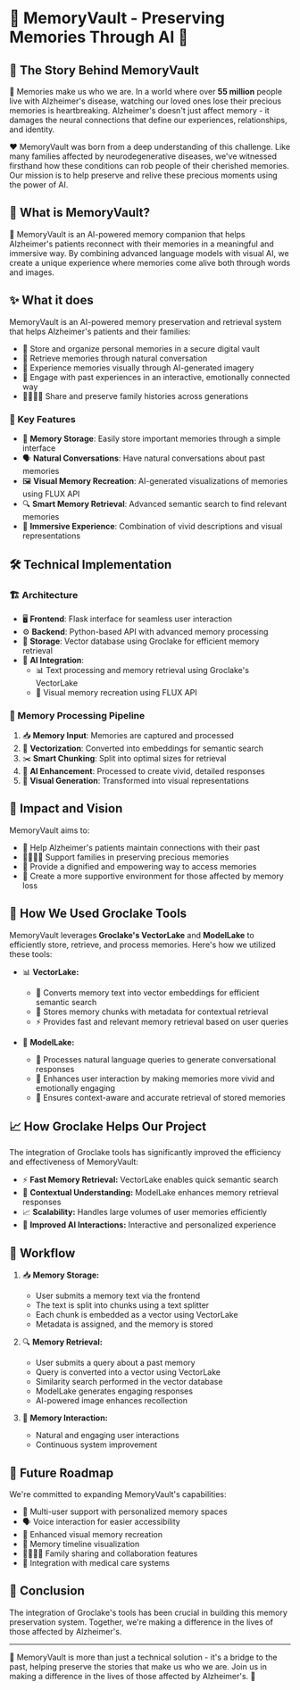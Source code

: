 # 🧠 MemoryVault - Preserving Memories Through AI 💫

## 📖 The Story Behind MemoryVault

💭 Memories make us who we are. In a world where over **55 million** people live with Alzheimer's disease, watching our loved ones lose their precious memories is heartbreaking. Alzheimer's doesn't just affect memory - it damages the neural connections that define our experiences, relationships, and identity.

❤️ MemoryVault was born from a deep understanding of this challenge. Like many families affected by neurodegenerative diseases, we've witnessed firsthand how these conditions can rob people of their cherished memories. Our mission is to help preserve and relive these precious moments using the power of AI.

## 🌟 What is MemoryVault?

🤖 MemoryVault is an AI-powered memory companion that helps Alzheimer's patients reconnect with their memories in a meaningful and immersive way. By combining advanced language models with visual AI, we create a unique experience where memories come alive both through words and images.

## ✨ What it does
MemoryVault is an AI-powered memory preservation and retrieval system that helps Alzheimer's patients and their families:
- 📝 Store and organize personal memories in a secure digital vault
- 💬 Retrieve memories through natural conversation
- 🎨 Experience memories visually through AI-generated imagery
- 🤝 Engage with past experiences in an interactive, emotionally connected way
- 👨‍👩‍👧‍👦 Share and preserve family histories across generations

### 🎯 Key Features

- 💾 **Memory Storage**: Easily store important memories through a simple interface
- 🗣️ **Natural Conversations**: Have natural conversations about past memories
- 🖼️ **Visual Memory Recreation**: AI-generated visualizations of memories using FLUX API
- 🔍 **Smart Memory Retrieval**: Advanced semantic search to find relevant memories
- 🌈 **Immersive Experience**: Combination of vivid descriptions and visual representations

## 🛠️ Technical Implementation

### 🏗️ Architecture
- 🖥️ **Frontend**: Flask interface for seamless user interaction
- ⚙️ **Backend**: Python-based API with advanced memory processing
- 💽 **Storage**: Vector database using Groclake for efficient memory retrieval
- 🤖 **AI Integration**: 
  - 📊 Text processing and memory retrieval using Groclake's VectorLake
  - 🎨 Visual memory recreation using FLUX API

### 🔄 Memory Processing Pipeline
1. 📥 **Memory Input**: Memories are captured and processed
2. 🔢 **Vectorization**: Converted into embeddings for semantic search
3. ✂️ **Smart Chunking**: Split into optimal sizes for retrieval
4. 🔮 **AI Enhancement**: Processed to create vivid, detailed responses
5. 🎨 **Visual Generation**: Transformed into visual representations

## 🌈 Impact and Vision

MemoryVault aims to:
- 🤝 Help Alzheimer's patients maintain connections with their past
- 👨‍👩‍👧‍👦 Support families in preserving precious memories
- 🌟 Provide a dignified and empowering way to access memories
- 💝 Create a more supportive environment for those affected by memory loss

## 🔧 How We Used Groclake Tools

MemoryVault leverages **Groclake's VectorLake** and **ModelLake** to efficiently store, retrieve, and process memories. Here's how we utilized these tools:

- 📊 **VectorLake:**
  - 🔄 Converts memory text into vector embeddings for efficient semantic search
  - 💾 Stores memory chunks with metadata for contextual retrieval
  - ⚡ Provides fast and relevant memory retrieval based on user queries

- 🤖 **ModelLake:**
  - 💭 Processes natural language queries to generate conversational responses
  - 💫 Enhances user interaction by making memories more vivid and emotionally engaging
  - 🎯 Ensures context-aware and accurate retrieval of stored memories

## 📈 How Groclake Helps Our Project

The integration of Groclake tools has significantly improved the efficiency and effectiveness of MemoryVault:

- ⚡ **Fast Memory Retrieval:** VectorLake enables quick semantic search
- 🧠 **Contextual Understanding:** ModelLake enhances memory retrieval responses
- 📈 **Scalability:** Handles large volumes of user memories efficiently
- 🤝 **Improved AI Interactions:** Interactive and personalized experience

## 🔄 Workflow

1. 📥 **Memory Storage:**
   - User submits a memory text via the frontend
   - The text is split into chunks using a text splitter
   - Each chunk is embedded as a vector using VectorLake
   - Metadata is assigned, and the memory is stored

2. 🔍 **Memory Retrieval:**
   - User submits a query about a past memory
   - Query is converted into a vector using VectorLake
   - Similarity search performed in the vector database
   - ModelLake generates engaging responses
   - AI-powered image enhances recollection

3. 💫 **Memory Interaction:**
   - Natural and engaging user interactions
   - Continuous system improvement

## 🎯 Future Roadmap

We're committed to expanding MemoryVault's capabilities:
- 👥 Multi-user support with personalized memory spaces
- 🗣️ Voice interaction for easier accessibility
- 🎨 Enhanced visual memory recreation
- 📅 Memory timeline visualization
- 👨‍👩‍👧‍👦 Family sharing and collaboration features
- 🏥 Integration with medical care systems

## 💫 Conclusion
The integration of Groclake's tools has been crucial in building this memory preservation system. Together, we're making a difference in the lives of those affected by Alzheimer's.

---

🌟 MemoryVault is more than just a technical solution - it's a bridge to the past, helping preserve the stories that make us who we are. Join us in making a difference in the lives of those affected by Alzheimer's. 💝
